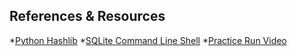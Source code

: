 References & Resources
----------------------

*[Python Hashlib](https://docs.python.org/2/library/hashlib.html#module-hashlib)
*[SQLite Command Line Shell](https://www.sqlite.org/cli.html)
*[Practice Run Video](https://www.useloom.com/share/51a757ace78f41619e7bdd0ccf7474c3)